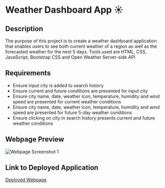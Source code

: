 # Weather Dashboard App ☀️

## Description
The purpose of this project is to create a weather dashboard application that enables users to see both current weather of a region as well as the forecasted weather for the next 5 days.
Tools used are HTML, CSS, JavaScript, Bootstrap CSS and Open Weather Server-side API

## Requirements
- Ensure input city is added to search history
- Ensure current and future conditions are presented for input city
- Ensure city name, date, weather icon, temperature, humidity and wind speed are presented for current weather conditions
- Ensure city name, date, weather icon, temperature, humidity and wind speed are presented for future 5-day weather conditions
- Ensure clicking on city in search history presents current and future weather conditions

## Webpage Preview
![Webpage Screenshot 1](images/weather-application-1.png)

## Link to Deployed Application
[Deployed Webpage](https://ajayshans.github.io/weather-dashboard-app/)